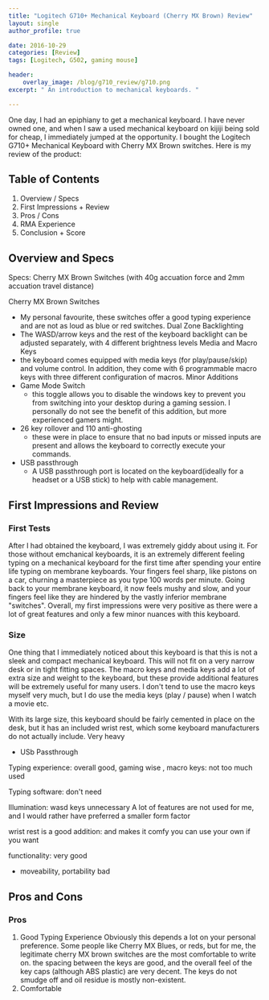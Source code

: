 ```yaml
---
title: "Logitech G710+ Mechanical Keyboard (Cherry MX Brown) Review"
layout: single
author_profile: true

date: 2016-10-29
categories: [Review]
tags: [Logitech, G502, gaming mouse]

header:
    overlay_image: /blog/g710_review/g710.png
excerpt: " An introduction to mechanical keyboards. " 

---
```


One day, I had an epiphiany to get a mechanical keyboard. I have never owned one, and when I saw a used mechanical keyboard on kijiji being sold for cheap, I immediately jumped at the opportunity. I bought the Logitech G710+ Mechanical Keyboard with Cherry MX Brown switches. Here is my review of the product: 

## Table of Contents 
1. Overview / Specs 
2. First Impressions + Review 
3. Pros / Cons 
4. RMA Experience 
5. Conclusion + Score 

## Overview and Specs 
Specs: 
Cherry MX Brown Switches (with 40g accuation force and 2mm accuation travel distance) 

Cherry MX Brown Switches
- My personal favourite, these switches offer a good typing experience and are not as loud as blue or red switches. 
Dual Zone Backlighting 
- The WASD/arrow keys and the rest of the keyboard backlight can be adjusted separately, with 4 different brightness levels 
Media and Macro Keys 
- the keyboard comes equipped with media keys (for play/pause/skip) and volume control. In addition, they come with 6 programmable macro keys with three different configuration of macros. 
Minor Additions 
- Game Mode Switch 
	- this toggle allows you to disable the windows key to prevent you from switching into your desktop during a gaming session. I personally do not see the benefit of this addition, but more experienced gamers might. 
- 26 key rollover and 110 anti-ghosting 
	- these were in place to ensure that no bad inputs or missed inputs are present and allows the keyboard to correctly execute your commands. 
- USB passthrough 
	- A USB passthrough port is located on the keyboard(ideally for a headset or a USB stick) to help with cable management. 

## First Impressions and Review 

### First Tests
After I had obtained the keyboard, I was extremely giddy about using it. For those without emchanical keyboards, it is an extremely different feeling typing on a mechanical keyboard for the first time after spending your entire life typing on membrane keyboards. Your fingers feel sharp, like pistons on a car, churning a masterpiece as you type 100 words per minute. Going back to your membrane keyboard, it now feels mushy and slow, and your fingers feel like they are hindered by the vastly inferior membrane "switches". Overall, my first impressions were very positive as there were a lot of great features and only a few minor nuances with this keyboard. 

### Size 
One thing that I immediately noticed about this keyboard is that this is not a sleek and compact mechanical keyboard. This will not fit on a very narrow desk or in tight fitting spaces. The macro keys and media keys add a lot of extra size and weight to the keyboard, but these provide additional features will be extremely useful for many users. I don't tend to use the macro keys myself very much, but I do use the media keys (play / pause) when I watch a movie etc. 

With its large size, this keyboard should be fairly cemented in place on the desk, but it has an included wrist rest, which some keyboard manufacturers do not actually include. 
Very heavy
- USb Passthrough 

Typing experience: overall good, gaming wise , 
macro keys: not too much used 

Typing software: don't need 

Illumination: wasd keys unnecessary 
A lot of features are not used for me, and I would rather have preferred a smaller form factor 

wrist rest is a good addition: and makes it comfy 
you can use your own if you want 

functionality: very good
- moveability, portability bad 
## Pros and Cons 

### Pros 
1. Good Typing Experience 
    Obviously this depends a lot on your personal preference. Some people like Cherry MX Blues, or reds, but for me, the legitimate cherry MX brown switches are the most comfortable to write on. the spacing between the keys are good, and the overall feel of the key caps (although ABS plastic) are very decent. The keys do not smudge off and oil residue is mostly non-existent.
2. Comfortable 
